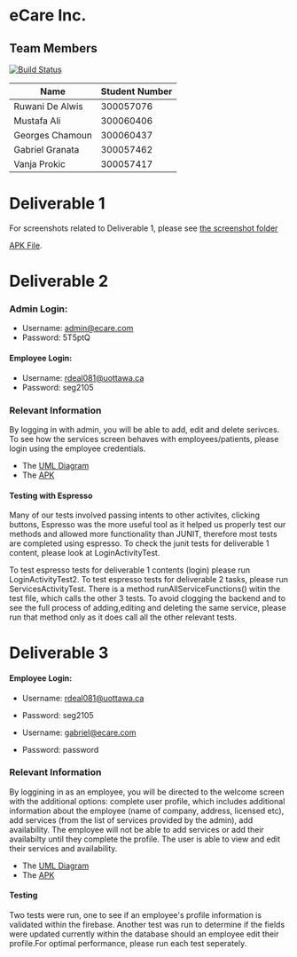 # eCare Inc.

## Team Members

[![Build Status](https://circleci.com/gh/professor-forward/project-epic-squad?branch=master)](https://circleci.com/gh/professor-forward/project-epic-squad)

| Name | Student Number |
| --- | --- |
| Ruwani De Alwis | 300057076 |
| Mustafa Ali  | 300060406 |
| Georges Chamoun | 300060437 |
| Gabriel Granata | 300057462
| Vanja Prokic | 300057417 |

# Deliverable 1

For screenshots related to Deliverable 1, please see [the screenshot folder]( https://github.com/professor-forward/project-epic-squad/blob/f/deliverable01/screenshots/output.md) 

 [APK File]( https://github.com/professor-forward/project-epic-squad/blob/f/deliverable01/app-debug.apk). 
 
# Deliverable 2

### Admin Login:
- Username: admin@ecare.com
- Password: 5T5ptQ

#### Employee Login:
- Username: rdeal081@uottawa.ca
- Password: seg2105


### Relevant Information 
By logging in with admin, you will be able to add, edit and delete serivces. To see how the services screen behaves with employees/patients, please login using the employee credentials.

- The [UML Diagram](https://github.com/professor-forward/project-epic-squad/tree/f/deliverable02/docs/UML)
- The [APK](https://github.com/professor-forward/project-epic-squad/blob/f/deliverable02/app-debug.apk)


#### Testing with Espresso
Many of our tests involved passing intents to other activites, clicking buttons, Espresso was the more useful tool as it helped us properly test our methods and allowed more functionality than JUNIT, therefore most tests are completed using espresso. To check the junit tests for deliverable 1 content, please look at LoginActivityTest. 

To test espresso tests for deliverable 1 contents (login) please run LoginActivityTest2. To test espresso tests for deliverable 2 tasks, please run ServicesActivityTest. There is a method runAllServiceFunctions() witin the test file, which calls the other 3 tests. To avoid clogging the backend and to see the full process of adding,editing and deleting the same service, please run that method only as it does call all the other relevant tests. 

# Deliverable 3

#### Employee Login:
- Username: rdeal081@uottawa.ca
- Password: seg2105

- Username: gabriel@ecare.com
- Password: password

### Relevant Information 
By loggining in as an employee, you will be directed to the welcome screen with the additional options: complete user profile, which includes additional information about the employee (name of company, address, licensed etc), add services (from the list of services provided by the admin), add availability. The employee will not be able to add services or add their availabilty until they complete the profile. The user is able to view and edit their services and availability. 
 
 - The [UML Diagram](https://github.com/professor-forward/project-epic-squad/tree/f/deliverable03/docs/UML)
 - The [APK](https://github.com/professor-forward/project-epic-squad/blob/f/deliverable03/app-debug.apk)


#### Testing 

Two tests were run, one to see if an employee's profile information is validated within the firebase. Another test was run to determine if the fields were updated currently within the database should an employee edit their profile.For optimal performance, please run each test seperately. 


